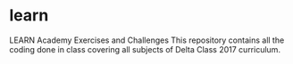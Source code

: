 # learn
LEARN Academy Exercises and Challenges
This repository contains all the coding done in class covering all subjects of  Delta Class 2017 curriculum. 
